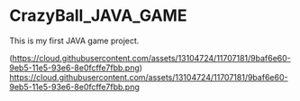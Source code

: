 # CrazyBall_JAVA_GAME
This is my first JAVA game project.

(https://cloud.githubusercontent.com/assets/13104724/11707181/9baf6e60-9eb5-11e5-93e6-8e0fcffe7fbb.png)
https://cloud.githubusercontent.com/assets/13104724/11707181/9baf6e60-9eb5-11e5-93e6-8e0fcffe7fbb.png
